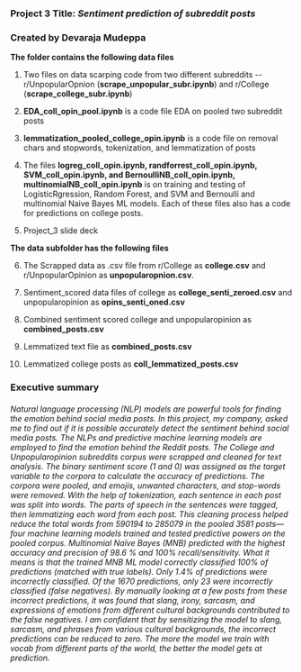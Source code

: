 ### Project 3 Title: *Sentiment prediction of subreddit posts*
### Created by **Devaraja Mudeppa**


**The folder contains the following data files** 

1. Two files on data scarping code from two different subreddits -- r/UnpopularOpnion (**scrape_unpopular_subr.ipynb**) and r/College (**scrape_college_subr.ipynb**)

2. **EDA_coll_opin_pool.ipynb** is a code file EDA on pooled two subreddit posts 

3. **lemmatization_pooled_college_opin.ipynb** is a code file on removal chars and stopwords, tokenization, and lemmatization of posts
   
4. The files **logreg_coll_opin.ipynb, randforrest_coll_opin.ipynb, SVM_coll_opin.ipynb, and BernoulliNB_coll_opin.ipynb, multinomialNB_coll_opin.ipynb** is on training and testing of LogisticRgression, Random Forest, and SVM and Bernoulli and multinomial Naive Bayes ML models. Each of these files also has a code for predictions on college posts.

5. Project_3 slide deck

**The data subfolder has the following files**

6. The Scrapped data as  .csv file from r/College as **college.csv** and r/UnpopularOpinion as **unpopularopnion.csv**.

7. Sentiment_scored data files of college as **college_senti_zeroed.csv** and unpopularopinion as **opins_senti_oned.csv**

8. Combined sentiment scored college and unpopularopinion as **combined_posts.csv**

9. Lemmatized text file as **combined_posts.csv**

10. Lemmatized college posts as **coll_lemmatized_posts.csv**



### Executive summary

###### Natural language processing (NLP) models are powerful tools for finding the emotion behind social media posts. In this project, my company, asked me to find out if it is  possible accurately detect the sentiment behind social media posts. The NLPs and predictive machine learning models are employed to find the emotion behind the Reddit posts. The College and Unpopularopinion subreddits corpus were scrapped and cleaned for text analysis.  The binary sentiment score (1 and 0) was assigned as the target variable to the corpora to calculate the accuracy of predictions. The corpora were pooled, and emojis, unwanted characters, and stop-words were removed. With the help of tokenization, each sentence in each post was split into words. The parts of speech in the sentences were tagged, then lemmatizing each word from each post. This cleaning process helped reduce the total words from 590194 to 285079 in the pooled 3581 posts—four machine learning models trained and tested predictive powers on the pooled corpus. Multinomial Naïve Bayes (MNB) predicted with the highest accuracy and precision of 98.6 % and 100% recall/sensitivity.  What it means is that the trained MNB ML model correctly classified 100% of predictions (matched with true labels). Only 1.4% of predictions were incorrectly classified.  Of the 1670 predictions, only 23 were incorrectly classified (false negatives). By manually looking at a few posts from these incorrect predictions, it was found that slang,  irony, sarcasm, and expressions of emotions from different cultural backgrounds contributed to the false negatives.  I am confident that by sensitizing the model to slang, sarcasm, and phrases from various cultural backgrounds, the incorrect predictions can be reduced to zero. The more the model we train with vocab from different parts of the world, the better the model gets at prediction. 


```python

```
